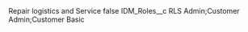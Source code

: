 <?xml version="1.0" encoding="UTF-8"?>
<CustomMetadata xmlns="http://soap.sforce.com/2006/04/metadata" xmlns:xsi="http://www.w3.org/2001/XMLSchema-instance" xmlns:xsd="http://www.w3.org/2001/XMLSchema">
    <label>Repair logistics and Service</label>
    <protected>false</protected>
    <values>
        <field>IDM_Roles__c</field>
        <value xsi:type="xsd:string">RLS Admin;Customer Admin;Customer Basic</value>
    </values>
</CustomMetadata>

